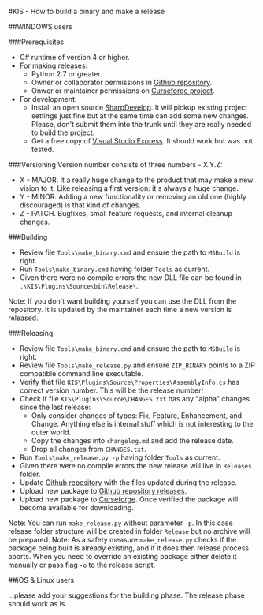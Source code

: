 #KIS - How to build a binary and make a release

##WINDOWS users

###Prerequisites
- C# runtime of version 4 or higher.
- For making releases:
  - Python 2.7 or greater.
  - Owner or collaborator permissions in [Github repository](https://github.com/KospY/KIS).
  - Onwer or maintainer permissions on [Curseforge project](http://kerbal.curseforge.com/projects/kerbal-inventory-system-kis).
- For development:
  - Install an open source [SharpDevelop](https://en.wikipedia.org/wiki/SharpDevelop). It will pickup existing project settings just fine but at the same time can add some new changes. Please, don't submit them into the trunk until they are really needed to build the project.
  - Get a free copy of [Visual Studio Express](https://www.visualstudio.com/en-US/products/visual-studio-express-vs). It should work but was not tested.

###Versioning
Version number consists of three numbers - X.Y.Z:
- X - MAJOR. It a really huge change to the product that may make a new vision to it. Like releasing a first version: it's always a huge change.
- Y - MINOR. Adding a new functionality or removing an old one (highly discouraged) is that kind of changes.
- Z - PATCH. Bugfixes, small feature requests, and internal cleanup changes.

###Building
- Review file `Tools\make_binary.cmd` and ensure the path to `MSBuild` is right.
- Run `Tools\make_binary.cmd` having folder `Tools` as current.
- Given there were no compile errors the new DLL file can be found in `.\KIS\Plugins\Source\bin\Release\`.

Note: If you don't want building yourself you can use the DLL from the repository. It is updated by the maintainer each time a new version is released.

###Releasing
- Review file `Tools\make_binary.cmd` and ensure the path to `MSBuild` is right.
- Review file `Tools\make_release.py` and ensure `ZIP_BINARY` points to a ZIP compatible command line executable.
- Verify that file `KIS\Plugins\Source\Properties\AssemblyInfo.cs` has correct version number. This will be the release number!
- Check if file `KIS\Plugins\Source\CHANGES.txt` has any "alpha" changes since the last release:
  - Only consider changes of types: Fix, Feature, Enhancement, and Change. Anything else is internal stuff which is not interesting to the outer world.
  - Copy the changes into `changelog.md` and add the release date.
  - Drop all changes from `CHANGES.txt`.
- Run `Tools\make_release.py -p` having folder `Tools` as current.
- Given there were no compile errors the new release will live in `Releases` folder.
- Update [Github repository](https://github.com/KospY/KIS) with the files updated during the release.
- Upload new package to [Github repository releases](https://github.com/KospY/KIS/releases).
- Upload new package to [Curseforge](http://kerbal.curseforge.com/projects/kerbal-inventory-system-kis/files). Once verified the package will become available for downloading.

Note: You can run `make_release.py` without parameter `-p`. In this case release folder structure will be created in folder `Release` but no archive will be prepared.
Note: As a safety measure `make_release.py` checks if the package being built is already existing, and if it does then release process aborts. When you need to override an existing package either delete it manually or pass flag `-o` to the release script.

##iOS & Linux users

...please add your suggestions for the building phase. The release phase should work as is.
